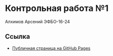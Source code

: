 # Контрольная работа №1
Алхимов Арсений ЭФБО-16-24

## Ссылка
- [Публичная страница на GitHub Pages](https://sunesh1ne.github.io/frontend-and-backend-practice/)